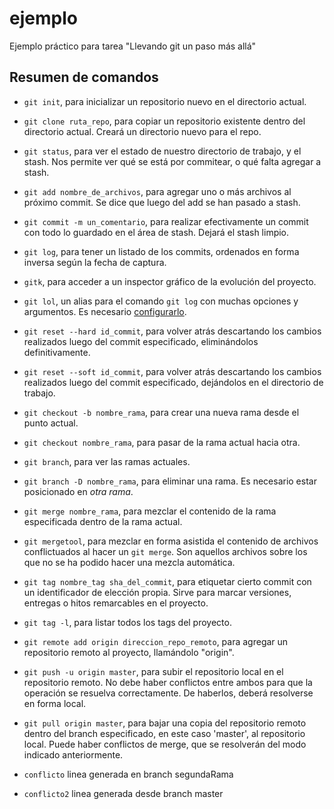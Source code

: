 ejemplo
=======

Ejemplo práctico para tarea "Llevando git un paso más allá"

## Resumen de comandos
* `git init`, para inicializar un repositorio nuevo en el directorio actual.
* `git clone ruta_repo`, para copiar un repositorio existente dentro del directorio actual. Creará un directorio nuevo para el repo.
* `git status`, para ver el estado de nuestro directorio de trabajo, y el stash. Nos permite ver qué se está por commitear, o qué falta agregar a stash.
* `git add nombre_de_archivos`, para agregar uno o más archivos al próximo commit. Se dice que luego del add se han pasado a stash.
* `git commit -m un_comentario`, para realizar efectivamente un commit con todo lo guardado en el área de stash. Dejará el stash limpio.
* `git log`, para tener un listado de los commits, ordenados en forma inversa según la fecha de captura.
* `gitk`, para acceder a un inspector gráfico de la evolución del proyecto.
* `git lol`, un alias para el comando `git log` con muchas opciones y argumentos. Es necesario [configurarlo](http://uberblo.gs/2010/12/git-lol-the-other-git-log).
* `git reset --hard id_commit`, para volver atrás descartando los cambios realizados luego del commit especificado, eliminándolos definitivamente.
* `git reset --soft id_commit`, para volver atrás descartando los cambios realizados luego del commit especificado, dejándolos en el directorio de trabajo.
* `git checkout -b nombre_rama`, para crear una nueva rama desde el punto actual.
* `git checkout nombre_rama`, para pasar de la rama actual hacia otra.
* `git branch`, para ver las ramas actuales.
* `git branch -D nombre_rama`, para eliminar una rama. Es necesario estar posicionado en *otra rama*.
* `git merge nombre_rama`, para mezclar el contenido de la rama especificada dentro de la rama actual.
* `git mergetool`, para mezclar en forma asistida el contenido de archivos conflictuados al hacer un `git merge`. Son aquellos archivos sobre los que no se ha podido hacer una mezcla automática.
* `git tag nombre_tag sha_del_commit`, para etiquetar cierto commit con un identificador de elección propia. Sirve para marcar versiones, entregas o hitos remarcables en el proyecto.
* `git tag -l`, para listar todos los tags del proyecto.
* `git remote add origin direccion_repo_remoto`, para agregar un repositorio remoto al proyecto, llamándolo "origin".
* `git push -u origin master`, para subir el repositorio local en el repositorio remoto. No debe haber conflictos entre ambos para que la operación se resuelva correctamente. De haberlos, deberá resolverse en forma local.
* `git pull origin master`, para bajar una copia del repositorio remoto dentro del branch especificado, en este caso 'master', al repositorio local. Puede haber conflictos de merge, que se resolverán del modo indicado anteriormente.



* `conflicto` linea generada en branch segundaRama

* `conflicto2` linea generada desde branch master